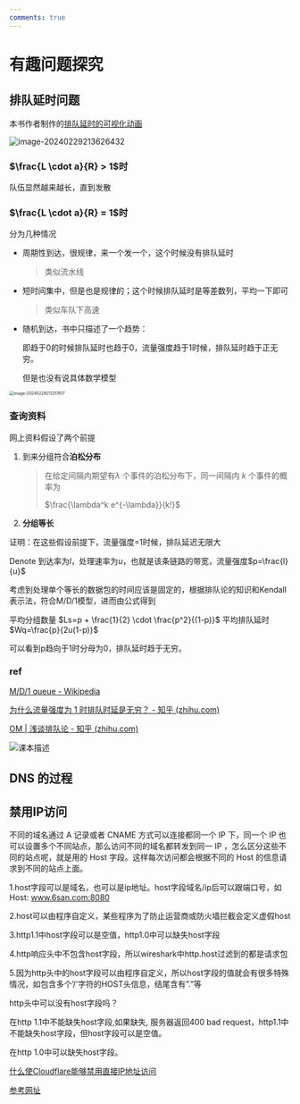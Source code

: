 ```yaml
---
comments: true
---
```

# 有趣问题探究

## 排队延时问题

本书作者制作的[排队延时的可视化动画](https://media.pearsoncmg.com/ph/esm/ecs_kurose_compnetwork_8/cw/content/interactiveanimations/queuing-loss-applet/index.html)

![image-20240229213626432](https://philfan-pic.oss-cn-beijing.aliyuncs.com/img/image-20240229213626432.png)



### $\frac{L \cdot a}{R} > 1$​时

队伍显然越来越长，直到发散

### $\frac{L \cdot a}{R} = 1$时

分为几种情况

- 周期性到达，很规律，来一个发一个，这个时候没有排队延时

  > 类似流水线

- 短时间集中，但是也是规律的；这个时候排队延时是等差数列，平均一下即可

  > 类似车队下高速

- 随机到达，书中只描述了一个趋势：

  即趋于0的时候排队延时也趋于0，流量强度趋于1时候，排队延时趋于正无穷。

  但是也没有说具体数学模型

<img src="https://philfan-pic.oss-cn-beijing.aliyuncs.com/img/image-20240229211257617.png" alt="image-20240229211257617" style="zoom:50%;" />


### 查询资料

网上资料假设了两个前提

1. 到来分组符合**泊松分布** 

   >在给定间隔内期望有$λ$ 个事件的泊松分布下，同一间隔内 $k$ 个事件的概率为
   >
   >$\frac{\lambda^k e^{-\lambda}}{k!}$

2. **分组等长**

证明：在这些假设前提下，流量强度=1时候，排队延迟无限大

Denote 到达率为$l$，处理速率为$u$，也就是该条链路的带宽，流量强度$p=\frac{l}{u}$

考虑到处理单个等长的数据包的时间应该是固定的，根据排队论的知识和Kendall表示法，符合M/D/1模型，进而由公式得到

平均分组数量 $Ls=p + \frac{1}{2} \cdot \frac{p^2}{(1-p)}$
平均排队延时 $Wq=\frac{p}{2u(1-p)}$

可以看到p趋向于1时分母为0，排队延时趋于无穷。



### ref

[M/D/1 queue - Wikipedia](https://en.wikipedia.org/wiki/M/D/1_queue)

[为什么流量强度为 1 时排队时延是无穷？ - 知乎 (zhihu.com)](https://www.zhihu.com/question/317549997)

[OM | 浅谈排队论 - 知乎 (zhihu.com)](https://zhuanlan.zhihu.com/p/99131787)

![课本描述](https://philfan-pic.oss-cn-beijing.aliyuncs.com/img/6c176fc1b617d7cb64a6339634b874c.png)


## DNS 的过程


## 禁用IP访问

不同的域名通过 A 记录或者 CNAME 方式可以连接都同一个 IP 下，同一个 IP 也可以设置多个不同站点，那么访问不同的域名都转发到同一 IP ，怎么区分这些不同的站点呢，就是用的 Host 字段。这样每次访问都会根据不同的 Host 的信息请求到不同的站点上面。

1.host字段可以是域名，也可以是ip地址。host字段域名/ip后可以跟端口号，如Host: www.6san.com:8080

2.host可以由程序自定义，某些程序为了防止运营商或防火墙拦截会定义虚假host

3.http1.1中host字段可以是空值，http1.0中可以缺失host字段

4.http响应头中不包含host字段，所以wireshark中http.host过滤到的都是请求包

5.因为http头中的host字段可以由程序自定义，所以host字段的值就会有很多特殊情况，如包含多个’/'字符的HOST头信息，结尾含有”.”等

http头中可以没有host字段吗？

在http 1.1中不能缺失host字段,如果缺失, 服务器返回400 bad request，http1.1中不能缺失host字段，但host字段可以是空值。

在http 1.0中可以缺失host字段。

[什么使Cloudflare能够禁用直接IP地址访问](https://cloud.tencent.com/developer/ask/sof/116387989)

[参考网址](https://serverfault.com/questions/607137/restrict-direct-ip-access-to-website/607222#607222)